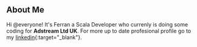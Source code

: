 ## About Me

Hi @everyone! It's Ferran a Scala Developer who currenly is doing some coding for **Adstream Ltd UK**.
For more up to date profesional profile go to my [linkedin](https://www.linkedin.com/in/ferranjr/){:target="_blank"}.

